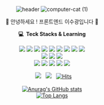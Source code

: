 
<div align="center">
  
![header](https://capsule-render.vercel.app/api?type=Waving&text=Lee&&fontColor=8b00ff)
![computer-cat (1)](https://github.com/sueWavy/sueWavy/assets/148526219/80c94173-3949-463e-92e6-efc092eebf5a)


 👾 안녕하세요 ! 프론트엔드 이수광입니다 👾



**💻 &nbsp;Teck Stacks & Learning** <br/><br/>
<a href="버튼을 눌렀을 때 이동할 링크" target="_blank"><img src="https://img.shields.io/badge/HTML-black?style=HTML&logo=HTML5&logoColor=E34F26"/></a>
<a href="버튼을 눌렀을 때 이동할 링크" target="_blank"><img src="https://img.shields.io/badge/CSS-black?style=CSS3&logo=CSS3&logoColor=1572B6"/></a>
<a href="버튼을 눌렀을 때 이동할 링크" target="_blank"><img src="https://img.shields.io/badge/JavaScript-black?style=JS&logo=JavaScript&logoColor=F7DF1E"/></a>
<a href="버튼을 눌렀을 때 이동할 링크" target="_blank"><img src="https://img.shields.io/badge/TypeScript-black?style=typeScript&logo=TypeScript&logoColor=3178C6"/></a>
<a href="버튼을 눌렀을 때 이동할 링크" target="_blank"><img src="https://img.shields.io/badge/React-black?style=React&logo=React&logoColor=61DAFB"/></a>
<a href="버튼을 눌렀을 때 이동할 링크" target="_blank"><img src="https://img.shields.io/badge/React_Query-black?style=reactquery&logo=reactquery&logoColor=FF4154"/></a>
<a href="버튼을 눌렀을 때 이동할 링크" target="_blank"><img src="https://img.shields.io/badge/React_Router-black?style=reactrouter&logo=reactrouter&logoColor=CA4245"/></a>
<a href="버튼을 눌렀을 때 이동할 링크" target="_blank"><img src="https://img.shields.io/badge/Recoil-black?style=recoil&logo=recoil&logoColor=3578E5"/></a>
<a href="버튼을 눌렀을 때 이동할 링크" target="_blank"><img src="https://img.shields.io/badge/Axios-black?style=axios&logo=axios&logoColor=5A29E4"/></a>
<br/>
<a href="버튼을 눌렀을 때 이동할 링크" target="_blank"><img src="https://img.shields.io/badge/Sass-black?style=Sass&logo=Sass&logoColor=CC6699"/></a>
<a href="버튼을 눌렀을 때 이동할 링크" target="_blank"><img src="https://img.shields.io/badge/Styled_Components-black?style=styledcomponents&logo=styledcomponents&logoColor=DB7093"/></a>
<a href="버튼을 눌렀을 때 이동할 링크" target="_blank"><img src="https://img.shields.io/badge/TailwindCSS-black?style=tailwindcss&logo=tailwindcss&logoColor=06B6D4"/></a>
<br/>
<a href="버튼을 눌렀을 때 이동할 링크" target="_blank"><img src="https://img.shields.io/badge/Notion-black?style=notion&logo=notion&logoColor=white"/></a>
<a href="버튼을 눌렀을 때 이동할 링크" target="_blank"><img src="https://img.shields.io/badge/Git-black?style=git&logo=git&logoColor=F05032"/></a>
<a href="버튼을 눌렀을 때 이동할 링크" target="_blank"><img src="https://img.shields.io/badge/GitHub-black?style=github&logo=github&logoColor=white"/></a>
<a href="버튼을 눌렀을 때 이동할 링크" target="_blank"><img src="https://img.shields.io/badge/Trello-black?style=trello&logo=trello&logoColor=0052CC"/></a>
<a href="버튼을 눌렀을 때 이동할 링크" target="_blank"><img src="https://img.shields.io/badge/Jira-black?style=Jira&logo=Jira&logoColor=0052CC"/></a>
<br/>
<div align="center">
  
 &nbsp;
<a href="https://sue97.tistory.com/" target="_blank"><img src="https://img.shields.io/badge/Blog-e2e2e2?style=tistory&logo=tistory&logoColor=black"/></a> &nbsp;
<a href="" target="_blank"><img src="https://img.shields.io/badge/sueboi0311@gmail.com-e2e2e2?style=gmail&logo=gmail&logoColor=black"/></a> &nbsp;
[![Hits](https://hits.seeyoufarm.com/api/count/incr/badge.svg?url=https%3A%2F%2Fgithub.com%2FsueWavy&count_bg=%23B262B7&title_bg=%23464646&icon=ghostery.svg&icon_color=%23E7E7E7&title=Hi&edge_flat=false)](https://hits.seeyoufarm.com)
<br/><br/>
[![Anurag's GitHub stats](https://github-readme-stats.vercel.app/api?username=sueWavy)](https://github.com/sueWavy/github-readme-stats)<br/>
[![Top Langs](https://github-readme-stats.vercel.app/api/top-langs/?username=sueWavy&layout=compact)](https://github.com/sueWavy/github-readme-stats)


</div>
</div>
